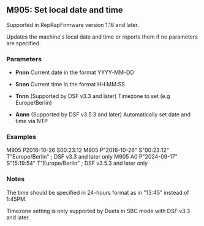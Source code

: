 ## M905: Set local date and time

Supported in RepRapFirmware version 1.16 and later.

Updates the machine's local date and time or reports them if no parameters are specified.

### Parameters

- **Pnnn** Current date in the format YYYY-MM-DD

- **Snnn** Current time in the format HH:MM:SS

- **Tnnn** (Supported by DSF v3.3 and later) Timezone to set (e.g Europe/Berlin)

- **Annn** (Supported by DSF v3.5.3 and later) Automatically set date and time via NTP

### Examples

M905 P2016-10-26 S00:23:12 M905 P"2016-10-26" S"00:23:12" T"Europe/Berlin" ; DSF v3.3 and later only M905 A0 P"2024-09-17" S"15:19:54" T"Europe/Berlin" ; DSF v3.5.3 and later only

### Notes

The time should be specified in 24-hours format as in "13:45" instead of 1:45PM.

Timezone setting is only supported by Duets in SBC mode with DSF v3.3 and later.


